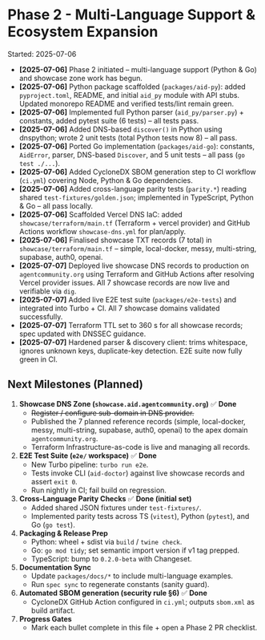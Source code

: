 # Phase 2 - Multi-Language Support & Ecosystem Expansion

Started: 2025-07-06

- **[2025-07-06]** Phase 2 initiated – multi-language support (Python & Go) and showcase zone work has begun.
- **[2025-07-06]** Python package scaffolded (`packages/aid-py`): added `pyproject.toml`, README, and initial `aid_py` module with API stubs. Updated monorepo README and verified tests/lint remain green.
- **[2025-07-06]** Implemented full Python parser (`aid_py/parser.py`) + constants, added pytest suite (6 tests) – all tests pass.
- **[2025-07-06]** Added DNS-based `discover()` in Python using dnspython; wrote 2 unit tests (total Python tests now 8) – all pass.
- **[2025-07-06]** Ported Go implementation (`packages/aid-go`): constants, `AidError`, parser, DNS-based `Discover`, and 5 unit tests – all pass (`go test ./...`).
- **[2025-07-06]** Added CycloneDX SBOM generation step to CI workflow (`ci.yml`) covering Node, Python & Go dependencies.
- **[2025-07-06]** Added cross-language parity tests (`parity.*`) reading shared `test-fixtures/golden.json`; implemented in TypeScript, Python & Go – all pass locally.
- **[2025-07-06]** Scaffolded Vercel DNS IaC: added `showcase/terraform/main.tf` (Terraform + vercel provider) and GitHub Actions workflow `showcase-dns.yml` for plan/apply.
- **[2025-07-06]** Finalised showcase TXT records (7 total) in `showcase/terraform/main.tf` – simple, local-docker, messy, multi-string, supabase, auth0, openai.
- **[2025-07-07]** Deployed live showcase DNS records to production on `agentcommunity.org` using Terraform and GitHub Actions after resolving Vercel provider issues. All 7 showcase records are now live and verifiable via `dig`.
- **[2025-07-07]** Added live E2E test suite (`packages/e2e-tests`) and integrated into Turbo + CI. All 7 showcase domains validated successfully.
- **[2025-07-07]** Terraform TTL set to 360 s for all showcase records; spec updated with DNSSEC guidance.
- **[2025-07-07]** Hardened parser & discovery client: trims whitespace, ignores unknown keys, duplicate-key detection. E2E suite now fully green in CI.

## Next Milestones (Planned)

1. **Showcase DNS Zone (`showcase.aid.agentcommunity.org`)** ✅ **Done**
   - ~~Register / configure sub-domain in DNS provider.~~
   - Published the 7 planned reference records (simple, local-docker, messy, multi-string, supabase, auth0, openai) to the apex domain `agentcommunity.org`.
   - Terraform Infrastructure-as-code is live and managing all records.
2. **E2E Test Suite (`e2e/` workspace)** ✅ **Done**
   - New Turbo pipeline: `turbo run e2e`.
   - Tests invoke CLI (`aid-doctor`) against live showcase records and assert `exit 0`.
   - Run nightly in CI; fail build on regression.
3. **Cross-Language Parity Checks** ✅ **Done (initial set)**
   - Added shared JSON fixtures under `test-fixtures/`.
   - Implemented parity tests across TS (`vitest`), Python (`pytest`), and Go (`go test`).
4. **Packaging & Release Prep**
   - Python: wheel + sdist via `build` / `twine check`.
   - Go: `go mod tidy`; set semantic import version if v1 tag prepped.
   - TypeScript: bump to `0.2.0-beta` with Changeset.
5. **Documentation Sync**
   - Update `packages/docs/*` to include multi-language examples.
   - Run `spec sync` to regenerate constants (sanity guard).
6. **Automated SBOM generation (security rule §6)** ✅ **Done**
   - CycloneDX GitHub Action configured in `ci.yml`; outputs `sbom.xml` as build artifact.
7. **Progress Gates**
   - Mark each bullet complete in this file + open a Phase 2 PR checklist.
